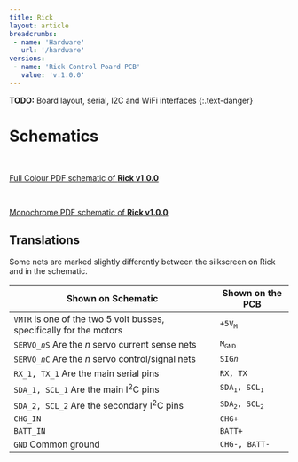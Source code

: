 ```yaml
---
title: Rick
layout: article
breadcrumbs:
 - name: 'Hardware'
   url: '/hardware'
versions:
 - name: 'Rick Control Poard PCB'
   value: 'v.1.0.0'
---
```


**TODO:** Board layout, serial, I2C and WiFi interfaces
{:.text-danger}

Schematics
===

<div>
<br>
<div class="well">
<p class="bitbigger">
<span class="spacer"></span>
<i class="fa fa-file-pdf-o fa-fw"></i>
<span class="spacer"></span>
<a href="{{ site.baseurl }}/img/rick-schematic-v1.0.0.pdf" class="inherit">
Full Colour PDF schematic of <strong>Rick v1.0.0</strong>
</a>
</p>
</div>
<br>
<div class="well">
<p class="bitbigger">
<span class="spacer"></span>
<i class="fa fa-file-pdf-o fa-fw"></i>
<span class="spacer"></span>
<a href="{{ site.baseurl }}/img/rick-schematic-v1.0.0-mono.pdf" class="inherit">
Monochrome PDF schematic of <strong>Rick v1.0.0</strong>
</a>
</p>
</div>
</div>


<h2>Translations</h2>

<p>
  Some nets are marked slightly differently between the silkscreen on Rick and in the schematic.
</p>

<table class="table bitbigger">
  <thead>
    <th>Shown on Schematic</th>
    <th>Shown on the PCB</th>
  </thead>
  <tr>
    <td><code>VMTR</code> is one of the two 5 volt busses, specifically for the motors</td>
    <td><code>+5V<sub>M</sub></code></td>
  </tr>
  <tr>
    <td><code>SERVO_<i>n</i>S</code> Are the <i>n</i> servo current sense nets</td>
    <td><code>M<sub>GND</sub></code></td>
  </tr>
  <tr>
    <td><code>SERVO_<i>n</i>C</code> Are the <i>n</i> servo control/signal nets</td>
    <td><code>SIG<i>n</i></code></td>
  </tr>
  <tr>
    <td><code>RX_1, TX_1</code> Are the main serial pins</td>
    <td><code>RX, TX</code></td>
  </tr>
  <tr>
    <td><code>SDA_1, SCL_1</code> Are the main I<sup>2</sup>C pins</td>
    <td><code>SDA<sub>1</sub>, SCL<sub>1</sub></code></td>
  </tr>
  <tr>
    <td><code>SDA_2, SCL_2</code> Are the secondary I<sup>2</sup>C pins</td>
    <td><code>SDA<sub>2</sub>, SCL<sub>2</sub></code></td>
  </tr>
  <tr>
    <td><code>CHG_IN</code></td>
    <td><code>CHG+</code></td>
  </tr>
  <tr>
    <td><code>BATT_IN</code></td>
    <td><code>BATT+</code></td>
  </tr>
  <tr>
    <td><code>GND</code> Common ground</td>
    <td><code>CHG-, BATT-</code></td>
  </tr>
</table>


<br>
